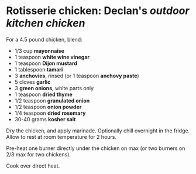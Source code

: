 # Rotisserie chicken: Declan's _outdoor kitchen chicken_

For a 4.5 pound chicken, blend:

- 1/3 cup **mayonnaise**
- 1 teaspoon **white wine vinegar**
- 1 teaspoon **Dijon mustard**
- 1 tablespoon **tamari**
- 3 **anchovies**, rinsed (or 1 teaspoon **anchovy paste**)
- 5 cloves **garlic**
- 3 **green onions**, white parts only
- 1 teaspoon **dried thyme**
- 1/2 teaspoon **granulated onion**
- 1/2 teaspoon **onion powder**
- 1/4 teaspoon **dried rosemary**
- 30-40 grams **kosher salt**

Dry the chicken, and apply marinade. Optionally chill overnight in the fridge. Allow to rest at room temperature for 2 hours.

Pre-heat one burner directly under the chicken on max (or two burners on 2/3 max for two chickens).

Cook over direct heat.
